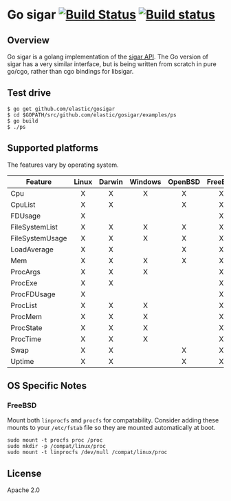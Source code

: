 # Go sigar [![Build Status](https://travis-ci.org/elastic/gosigar.svg?branch=master)](https://travis-ci.org/elastic/gosigar) [![Build status](https://ci.appveyor.com/api/projects/status/4yh6sa7u97ek5uib/branch/master?svg=true)](https://ci.appveyor.com/project/elastic-beats/gosigar/branch/master)


## Overview

Go sigar is a golang implementation of the
[sigar API](https://github.com/hyperic/sigar).  The Go version of
sigar has a very similar interface, but is being written from scratch
in pure go/cgo, rather than cgo bindings for libsigar.

## Test drive

    $ go get github.com/elastic/gosigar
    $ cd $GOPATH/src/github.com/elastic/gosigar/examples/ps
    $ go build
    $ ./ps

## Supported platforms

The features vary by operating system.

| Feature         | Linux | Darwin | Windows | OpenBSD | FreeBSD |
|-----------------|:-----:|:------:|:-------:|:-------:|:-------:|
| Cpu             |   X   |    X   |    X    |    X    |    X    |
| CpuList         |   X   |    X   |         |    X    |    X    |
| FDUsage         |   X   |        |         |         |    X    |
| FileSystemList  |   X   |    X   |    X    |    X    |    X    |
| FileSystemUsage |   X   |    X   |    X    |    X    |    X    |
| LoadAverage     |   X   |    X   |         |    X    |    X    |
| Mem             |   X   |    X   |    X    |    X    |    X    |
| ProcArgs        |   X   |    X   |    X    |         |    X    |
| ProcExe         |   X   |    X   |         |         |    X    |
| ProcFDUsage     |   X   |        |         |         |    X    |
| ProcList        |   X   |    X   |    X    |         |    X    |
| ProcMem         |   X   |    X   |    X    |         |    X    |
| ProcState       |   X   |    X   |    X    |         |    X    |
| ProcTime        |   X   |    X   |    X    |         |    X    |
| Swap            |   X   |    X   |         |    X    |    X    |
| Uptime          |   X   |    X   |         |    X    |    X    |

## OS Specific Notes

### FreeBSD

Mount both `linprocfs` and `procfs` for compatability. Consider adding these
mounts to your `/etc/fstab` file so they are mounted automatically at boot.

```
sudo mount -t procfs proc /proc
sudo mkdir -p /compat/linux/proc
sudo mount -t linprocfs /dev/null /compat/linux/proc
```

## License

Apache 2.0
